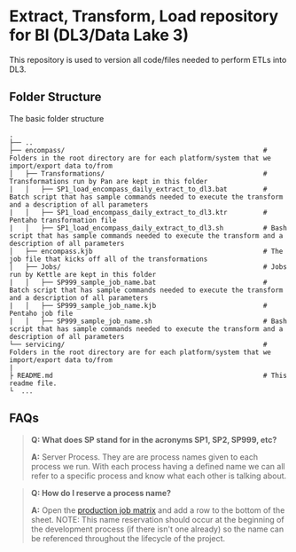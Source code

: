 # Extract, Transform, Load repository for BI (DL3/Data Lake 3)
This repository is used to version all code/files needed to perform ETLs into DL3.

## Folder Structure

The basic folder structure 

    .
    ├── ..
    ├── encompass/                                                  # Folders in the root directory are for each platform/system that we import/export data to/from
    │   ├── Transformations/                                        # Transformations run by Pan are kept in this folder
    |   │   ├── SP1_load_encompass_daily_extract_to_dl3.bat         # Batch script that has sample commands needed to execute the transform and a description of all parameters
    |   │   ├── SP1_load_encompass_daily_extract_to_dl3.ktr         # Pentaho transformation file
    |   │   ├── SP1_load_encompass_daily_extract_to_dl3.sh          # Bash script that has sample commands needed to execute the transform and a description of all parameters
    │   ├── encompass.kjb                                           # The job file that kicks off all of the transformations 
    │   ├── Jobs/                                                   # Jobs run by Kettle are kept in this folder
    |   │   ├── SP999_sample_job_name.bat                           # Batch script that has sample commands needed to execute the transform and a description of all parameters
    |   │   ├── SP999_sample_job_name.kjb                           # Pentaho job file
    |   │   ├── SP999_sample_job_name.sh                            # Bash script that has sample commands needed to execute the transform and a description of all parameters    
    └── servicing/                                                  # Folders in the root directory are for each platform/system that we import/export data to/from
    |
    ├ README.md                                                     # This readme file.
    └  ...    

## FAQs
> **Q: What does SP stand for in the acronyms SP1, SP2, SP999, etc?**
>
> **A:** Server Process. They are are process names given to each process we run. With each process having a defined name we can all refer to a specific process and know what each other is talking about. 

> **Q: How do I reserve a process name?**
>
> **A:** Open the [production job matrix](https://docs.google.com/spreadsheets/d/1njphL7PpykrfqUUY8kxImsQBhrrwPz9ICqW727QnAA0/) and add a row to the bottom of the sheet. NOTE: This name reservation should occur at the beginning of the development process (if there isn't one already) so the name can be referenced throughout the lifecycle of the project.
